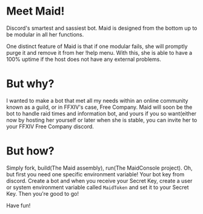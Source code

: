 # Meet Maid!

Discord's smartest and sassiest bot. Maid is designed from the bottom up to be modular in all her functions.

One distinct feature of Maid is that if one modular fails, she will promptly purge it and remove it from her !help menu.
With this, she is able to have a 100% uptime if the host does not have any external problems.

# But why?

I wanted to make a bot that met all my needs within an online community known as a guild, or in FFXIV's case, Free Company.
Maid will soon be the bot to handle raid times and information bot, and yours if you so want(either now by hosting her yourself
or later when she is stable, you can invite her to your FFXIV Free Company discord.

# But how?

Simply fork, build(The Maid assembly), run(The MaidConsole project). Oh, but first you need one specific environment variable!
Your bot key from discord. Create a bot and when you receive your Secret Key, create a user or system environment
variable called `MaidToken` and set it to your Secret Key. Then you're good to go! 

Have fun!